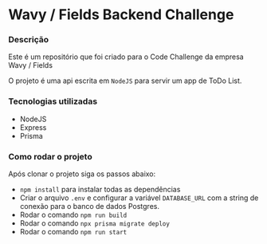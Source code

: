 # Wavy / Fields Backend Challenge

### Descrição

Este é um repositório que foi criado para o Code Challenge da empresa Wavy / Fields

O projeto é uma api escrita em `NodeJS` para servir um app de ToDo List.

### Tecnologias utilizadas

- NodeJS
- Express
- Prisma

### Como rodar o projeto

Após clonar o projeto siga os passos abaixo:

- `npm install` para instalar todas as dependências
- Criar o arquivo `.env` e configurar a variável `DATABASE_URL` com a string de conexão para o banco de dados Postgres.
- Rodar o comando `npm run build`
- Rodar o comando `npx prisma migrate deploy`
- Rodar o comando `npm run start`